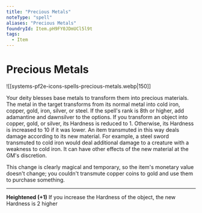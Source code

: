 ```yaml
---
title: "Precious Metals"
noteType: "spell"
aliases: "Precious Metals"
foundryId: Item.pH9FY0JDmUCl5l9t
tags:
  - Item
---
```


# Precious Metals
![[systems-pf2e-icons-spells-precious-metals.webp|150]]

Your deity blesses base metals to transform them into precious materials. The metal in the target transforms from its normal metal into cold iron, copper, gold, iron, silver, or steel. If the spell's rank is 8th or higher, add adamantine and dawnsilver to the options. If you transform an object into copper, gold, or silver, its Hardness is reduced to 1. Otherwise, its Hardness is increased to 10 if it was lower. An item transmuted in this way deals damage according to its new material. For example, a steel sword transmuted to cold iron would deal additional damage to a creature with a weakness to cold iron. It can have other effects of the new material at the GM's discretion.

This change is clearly magical and temporary, so the item's monetary value doesn't change; you couldn't transmute copper coins to gold and use them to purchase something.

* * *

**Heightened (+1)** If you increase the Hardness of the object, the new Hardness is 2 higher
